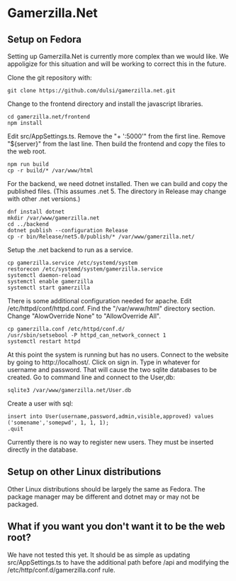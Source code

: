 # Gamerzilla.Net

## Setup on Fedora

Setting up Gamerzilla.Net is currently more complex than we would like.
We appoligize for this situation and will be working to correct this in
the future.

Clone the git repository with:

```
git clone https://github.com/dulsi/gamerzilla.net.git
```

Change to the frontend directory and install the javascript libraries.

```
cd gamerzilla.net/frontend
npm install
```

Edit src/AppSettings.ts. Remove the "+ ':5000'" from the first line.
Remove "${server}" from the last line. Then build the frontend and copy
the files to the web root.

```
npm run build
cp -r build/* /var/www/html
```

For the backend, we need dotnet installed. Then we can build and copy
the published files. (This assumes .net 5. The directory in Release may
change with other .net versions.)

```
dnf install dotnet
mkdir /var/www/gamerzilla.net
cd ../backend
dotnet publish --configuration Release
cp -r bin/Release/net5.0/publish/* /var/www/gamerzilla.net/
```

Setup the .net backend to run as a service.

```
cp gamerzilla.service /etc/systemd/system
restorecon /etc/systemd/system/gamerzilla.service
systemctl daemon-reload
systemctl enable gamerzilla
systemctl start gamerzilla
```

There is some additional configuration needed for apache. Edit
/etc/httpd/conf/httpd.conf. Find the "/var/www/html" directory section.
Change "AlowOverride None" to "AllowOverride All".

```
cp gamerzilla.conf /etc/httpd/conf.d/
/usr/sbin/setsebool -P httpd_can_network_connect 1
systemctl restart httpd
```

At this point the system is running but has no users. Connect to the
website by going to http://localhost/. Click on sign in. Type in
whatever for username and password. That will cause the two sqlite
databases to be created. Go to command line and connect to the User,db:

```
sqlite3 /var/www/gamerzilla.net/User.db
```

Create a user with sql:

```
insert into User(username,password,admin,visible,approved) values ('somename','somepwd', 1, 1, 1);
.quit
```

Currently there is no way to register new users. They must be inserted
directly in the database.

## Setup on other Linux distributions

Other Linux distributions should be largely the same as Fedora. The
package manager may be different and dotnet may or may not be packaged.

## What if you want you don't want it to be the web root?

We have not tested this yet. It should be as simple as updating
src/AppSettings.ts to have the additional path before /api and modifying
the /etc/http/conf.d/gamerzilla.conf rule.
